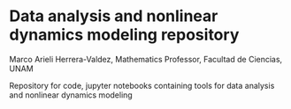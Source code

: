 # Data analysis and nonlinear dynamics modeling repository
Marco Arieli Herrera-Valdez,
Mathematics Professor,
Facultad de Ciencias, UNAM

Repository for code, jupyter notebooks containing tools for data analysis and nonlinear dynamics modeling 

